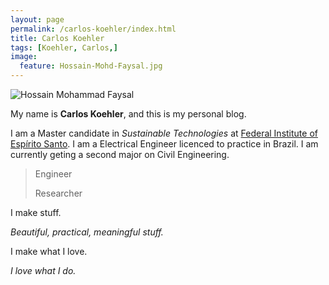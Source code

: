 ```yaml
---
layout: page
permalink: /carlos-koehler/index.html
title: Carlos Koehler
tags: [Koehler, Carlos,]
image:
  feature: Hossain-Mohd-Faysal.jpg
---
```


  <img src="{{ site.url }}/images/hossain-faysal.jpg" alt="Hossain Mohammad Faysal">


My name is **Carlos Koehler**, and this is my personal blog.  

I am a Master candidate in *Sustainable Technologies* at [Federal Institute of Espírito Santo](http://www.ifes.edu.br/). I am a Electrical Engineer licenced to practice in Brazil. I am currently geting a second major on Civil Engineering. 


>Engineer
>
>Researcher

I
make
stuff.


*Beautiful, practical, meaningful stuff.*


I make what I love.

*I love what I do.*


